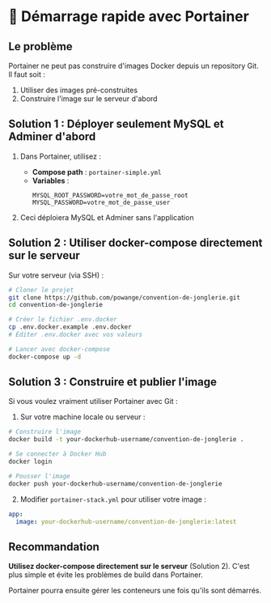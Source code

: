 # 🚀 Démarrage rapide avec Portainer

## Le problème
Portainer ne peut pas construire d'images Docker depuis un repository Git. Il faut soit :
1. Utiliser des images pré-construites
2. Construire l'image sur le serveur d'abord

## Solution 1 : Déployer seulement MySQL et Adminer d'abord

1. Dans Portainer, utilisez :
   - **Compose path** : `portainer-simple.yml`
   - **Variables** :
     ```
     MYSQL_ROOT_PASSWORD=votre_mot_de_passe_root
     MYSQL_PASSWORD=votre_mot_de_passe_user
     ```

2. Ceci déploiera MySQL et Adminer sans l'application

## Solution 2 : Utiliser docker-compose directement sur le serveur

Sur votre serveur (via SSH) :

```bash
# Cloner le projet
git clone https://github.com/powange/convention-de-jonglerie.git
cd convention-de-jonglerie

# Créer le fichier .env.docker
cp .env.docker.example .env.docker
# Éditer .env.docker avec vos valeurs

# Lancer avec docker-compose
docker-compose up -d
```

## Solution 3 : Construire et publier l'image

Si vous voulez vraiment utiliser Portainer avec Git :

1. Sur votre machine locale ou serveur :
```bash
# Construire l'image
docker build -t your-dockerhub-username/convention-de-jonglerie .

# Se connecter à Docker Hub
docker login

# Pousser l'image
docker push your-dockerhub-username/convention-de-jonglerie
```

2. Modifier `portainer-stack.yml` pour utiliser votre image :
```yaml
app:
  image: your-dockerhub-username/convention-de-jonglerie:latest
```

## Recommandation

**Utilisez docker-compose directement sur le serveur** (Solution 2). C'est plus simple et évite les problèmes de build dans Portainer.

Portainer pourra ensuite gérer les conteneurs une fois qu'ils sont démarrés.